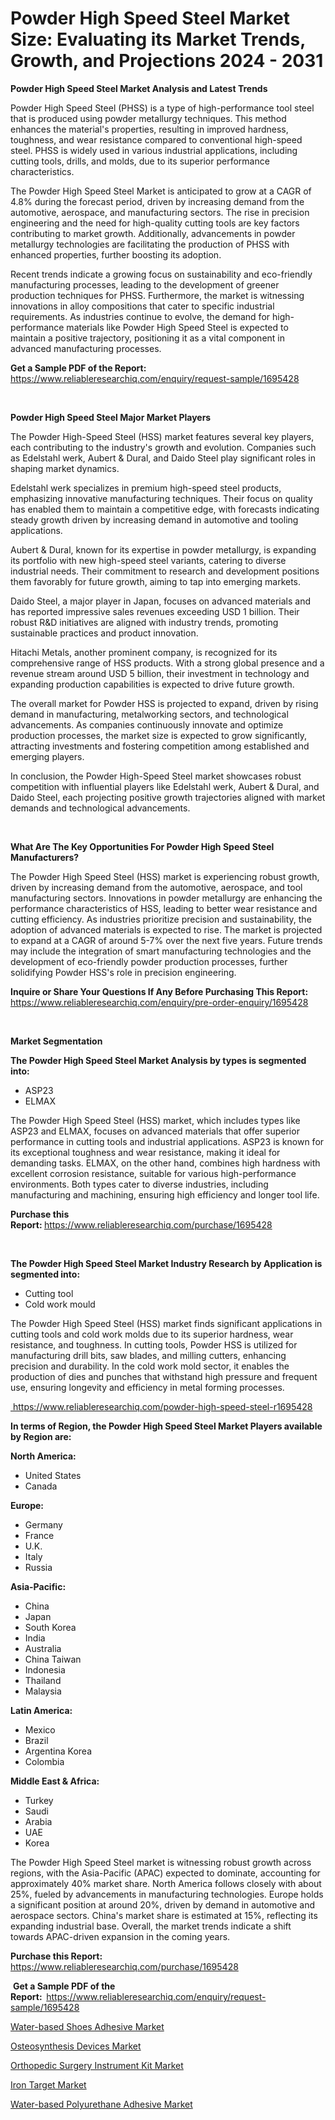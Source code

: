 <p><h1>Powder High Speed Steel Market Size: Evaluating its Market Trends, Growth, and Projections 2024 - 2031</h1></p><p><strong>Powder High Speed Steel Market Analysis and Latest Trends</strong></p>
<p><p>Powder High Speed Steel (PHSS) is a type of high-performance tool steel that is produced using powder metallurgy techniques. This method enhances the material's properties, resulting in improved hardness, toughness, and wear resistance compared to conventional high-speed steel. PHSS is widely used in various industrial applications, including cutting tools, drills, and molds, due to its superior performance characteristics.</p><p>The Powder High Speed Steel Market is anticipated to grow at a CAGR of 4.8% during the forecast period, driven by increasing demand from the automotive, aerospace, and manufacturing sectors. The rise in precision engineering and the need for high-quality cutting tools are key factors contributing to market growth. Additionally, advancements in powder metallurgy technologies are facilitating the production of PHSS with enhanced properties, further boosting its adoption.</p><p>Recent trends indicate a growing focus on sustainability and eco-friendly manufacturing processes, leading to the development of greener production techniques for PHSS. Furthermore, the market is witnessing innovations in alloy compositions that cater to specific industrial requirements. As industries continue to evolve, the demand for high-performance materials like Powder High Speed Steel is expected to maintain a positive trajectory, positioning it as a vital component in advanced manufacturing processes.</p></p>
<p><strong>Get a Sample PDF of the Report:&nbsp;</strong> <a href="https://www.reliableresearchiq.com/enquiry/request-sample/1695428?utm_campaign=99&utm_medium=2&utm_source=Github&utm_content=ia&utm_term=11112024&utm_id=powder-high-speed-steel">https://www.reliableresearchiq.com/enquiry/request-sample/1695428</a></p>
<p>&nbsp;</p>
<p><strong>Powder High Speed Steel Major Market Players</strong></p>
<p><p>The Powder High-Speed Steel (HSS) market features several key players, each contributing to the industry's growth and evolution. Companies such as Edelstahl werk, Aubert & Dural, and Daido Steel play significant roles in shaping market dynamics.</p><p>Edelstahl werk specializes in premium high-speed steel products, emphasizing innovative manufacturing techniques. Their focus on quality has enabled them to maintain a competitive edge, with forecasts indicating steady growth driven by increasing demand in automotive and tooling applications.</p><p>Aubert & Dural, known for its expertise in powder metallurgy, is expanding its portfolio with new high-speed steel variants, catering to diverse industrial needs. Their commitment to research and development positions them favorably for future growth, aiming to tap into emerging markets.</p><p>Daido Steel, a major player in Japan, focuses on advanced materials and has reported impressive sales revenues exceeding USD 1 billion. Their robust R&D initiatives are aligned with industry trends, promoting sustainable practices and product innovation.</p><p>Hitachi Metals, another prominent company, is recognized for its comprehensive range of HSS products. With a strong global presence and a revenue stream around USD 5 billion, their investment in technology and expanding production capabilities is expected to drive future growth.</p><p>The overall market for Powder HSS is projected to expand, driven by rising demand in manufacturing, metalworking sectors, and technological advancements. As companies continuously innovate and optimize production processes, the market size is expected to grow significantly, attracting investments and fostering competition among established and emerging players. </p><p>In conclusion, the Powder High-Speed Steel market showcases robust competition with influential players like Edelstahl werk, Aubert & Dural, and Daido Steel, each projecting positive growth trajectories aligned with market demands and technological advancements.</p></p>
<p>&nbsp;</p>
<p><strong>What Are The Key Opportunities For Powder High Speed Steel Manufacturers?</strong></p>
<p><p>The Powder High Speed Steel (HSS) market is experiencing robust growth, driven by increasing demand from the automotive, aerospace, and tool manufacturing sectors. Innovations in powder metallurgy are enhancing the performance characteristics of HSS, leading to better wear resistance and cutting efficiency. As industries prioritize precision and sustainability, the adoption of advanced materials is expected to rise. The market is projected to expand at a CAGR of around 5-7% over the next five years. Future trends may include the integration of smart manufacturing technologies and the development of eco-friendly powder production processes, further solidifying Powder HSS's role in precision engineering.</p></p>
<p><strong>Inquire or Share Your Questions If Any Before Purchasing This Report:</strong> <a href="https://www.reliableresearchiq.com/enquiry/pre-order-enquiry/1695428?utm_campaign=99&utm_medium=2&utm_source=Github&utm_content=ia&utm_term=11112024&utm_id=powder-high-speed-steel">https://www.reliableresearchiq.com/enquiry/pre-order-enquiry/1695428</a></p>
<p>&nbsp;</p>
<p><strong>Market Segmentation</strong></p>
<p><strong>The Powder High Speed Steel Market Analysis by types is segmented into:</strong></p>
<p><ul><li>ASP23</li><li>ELMAX</li></ul></p>
<p><p>The Powder High Speed Steel (HSS) market, which includes types like ASP23 and ELMAX, focuses on advanced materials that offer superior performance in cutting tools and industrial applications. ASP23 is known for its exceptional toughness and wear resistance, making it ideal for demanding tasks. ELMAX, on the other hand, combines high hardness with excellent corrosion resistance, suitable for various high-performance environments. Both types cater to diverse industries, including manufacturing and machining, ensuring high efficiency and longer tool life.</p></p>
<p><strong>Purchase this Report:&nbsp;</strong><a href="https://www.reliableresearchiq.com/purchase/1695428?utm_campaign=99&utm_medium=2&utm_source=Github&utm_content=ia&utm_term=11112024&utm_id=powder-high-speed-steel">https://www.reliableresearchiq.com/purchase/1695428</a></p>
<p>&nbsp;</p>
<p><strong>The Powder High Speed Steel Market Industry Research by Application is segmented into:</strong></p>
<p><ul><li>Cutting tool</li><li>Cold work mould</li></ul></p>
<p><p>The Powder High Speed Steel (HSS) market finds significant applications in cutting tools and cold work molds due to its superior hardness, wear resistance, and toughness. In cutting tools, Powder HSS is utilized for manufacturing drill bits, saw blades, and milling cutters, enhancing precision and durability. In the cold work mold sector, it enables the production of dies and punches that withstand high pressure and frequent use, ensuring longevity and efficiency in metal forming processes.</p></p>
<p><a href="https://www.reliableresearchiq.com/powder-high-speed-steel-r1695428?utm_campaign=99&utm_medium=2&utm_source=Github&utm_content=ia&utm_term=11112024&utm_id=powder-high-speed-steel">&nbsp;https://www.reliableresearchiq.com/powder-high-speed-steel-r1695428</a></p>
<p><strong>In terms of Region, the Powder High Speed Steel Market Players available by Region are:</strong></p>
<p>
    <p> <strong> North America: </strong>
        <ul>
            <li>United States</li>
            <li>Canada</li>
        </ul>
        </p> 
    <p> <strong> Europe: </strong>
        <ul>
            <li>Germany</li>
            <li>France</li>
            <li>U.K.</li>
            <li>Italy</li>
            <li>Russia</li>
        </ul>
        </p> 
    <p> <strong> Asia-Pacific: </strong>
        <ul>
            <li>China</li>
            <li>Japan</li>
            <li>South Korea</li>
            <li>India</li>
            <li>Australia</li>
            <li>China Taiwan</li>
            <li>Indonesia</li>
            <li>Thailand</li>
            <li>Malaysia</li>
        </ul>
        </p> 
    <p> <strong> Latin America: </strong>
        <ul>
            <li>Mexico</li>
            <li>Brazil</li>
            <li>Argentina Korea</li>
            <li>Colombia</li>
        </ul>
        </p> 
    <p> <strong> Middle East & Africa: </strong>
        <ul>
            <li>Turkey</li>
            <li>Saudi</li>
            <li>Arabia</li>
            <li>UAE</li>
            <li>Korea</li>
        </ul>
    </p>
    </p>
<p><p>The Powder High Speed Steel market is witnessing robust growth across regions, with the Asia-Pacific (APAC) expected to dominate, accounting for approximately 40% market share. North America follows closely with about 25%, fueled by advancements in manufacturing technologies. Europe holds a significant position at around 20%, driven by demand in automotive and aerospace sectors. China's market share is estimated at 15%, reflecting its expanding industrial base. Overall, the market trends indicate a shift towards APAC-driven expansion in the coming years.</p></p>
<p><strong>Purchase this Report: </strong><a href="https://www.reliableresearchiq.com/purchase/1695428?utm_campaign=99&utm_medium=2&utm_source=Github&utm_content=ia&utm_term=11112024&utm_id=powder-high-speed-steel">https://www.reliableresearchiq.com/purchase/1695428</a></p>
<p>&nbsp;<strong>Get a Sample PDF of the Report:&nbsp;&nbsp;</strong><a href="https://www.reliableresearchiq.com/enquiry/request-sample/1695428?utm_campaign=99&utm_medium=2&utm_source=Github&utm_content=ia&utm_term=11112024&utm_id=powder-high-speed-steel">https://www.reliableresearchiq.com/enquiry/request-sample/1695428</a></p>
<p><strong></strong></p>
<p><p><a href="https://www.linkedin.com/pulse/water-based-shoes-adhesive-market2024-2031-industry-insights-iwxff?utm_campaign=99&utm_medium=2&utm_source=Github&utm_content=ia&utm_term=11112024&utm_id=powder-high-speed-steel">Water-based Shoes Adhesive Market</a></p><p><a href="https://issuu.com/reportprime-2/docs/osteosynthesis-devices-market-size-_abe2ff739fd240?utm_campaign=99&utm_medium=2&utm_source=Github&utm_content=ia&utm_term=11112024&utm_id=powder-high-speed-steel">Osteosynthesis Devices Market</a></p><p><a href="https://issuu.com/reportprime-2/docs/orthopedic-surgery-instrument-kit-m_c2a7953ba89111?utm_campaign=99&utm_medium=2&utm_source=Github&utm_content=ia&utm_term=11112024&utm_id=powder-high-speed-steel">Orthopedic Surgery Instrument Kit Market</a></p><p><a href="https://github.com/anidillnagatat/Market-Research-Report-List-1/blob/main/iron-target-market.md?utm_campaign=99&utm_medium=2&utm_source=Github&utm_content=ia&utm_term=11112024&utm_id=powder-high-speed-steel">Iron Target Market</a></p><p><a href="https://www.linkedin.com/pulse/exploring-water-based-polyurethane-adhesive-market-dynamics-global-pgksf?utm_campaign=99&utm_medium=2&utm_source=Github&utm_content=ia&utm_term=11112024&utm_id=powder-high-speed-steel">Water-based Polyurethane Adhesive Market</a></p></p>